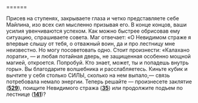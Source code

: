 ======

Присев на ступенях, закрываете глаза и четко представляете себе Майлина, изо всех сил мысленно призывая его. В конце концов, ваши усилия увенчиваются успехом. Как можно быстрее обрисовав ему ситуацию, спрашиваете совета. Маг отвечает: «О Невидимом страже я впервые слышу от тебя, о отважный воин, да и про лестницу мне неизвестно. Но могу посоветовать одно. Стоит произнести: «Калахано лорати», — и любая потайная дверь, не защищенная особенно мощной магией, откроется. Попробуй. Кто знает, может, ты и попадешь внутрь горы». Вы благодарите волшебника и расслабляетесь. Киньте кубик и вычтите у себя столько СИЛЫ, сколько на нем выпало,— связь потребовала немало энергии. Теперь решайте — произнесете заклятие ([**529**](#n_529)), поищите Невидимого стража ([**35**](#n_35)) или продолжите подъем по лестнице ([**141**](#n_141))?

